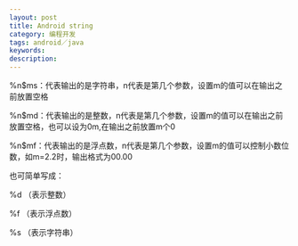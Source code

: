 ```yaml
---
layout: post
title: Android string
category: 编程开发
tags: android／java
keywords: 
description: 
---
```


%n\$ms：代表输出的是字符串，n代表是第几个参数，设置m的值可以在输出之前放置空格 

%n\$md：代表输出的是整数，n代表是第几个参数，设置m的值可以在输出之前放置空格，也可以设为0m,在输出之前放置m个0 

%n\$mf：代表输出的是浮点数，n代表是第几个参数，设置m的值可以控制小数位数，如m=2.2时，输出格式为00.00 

 

也可简单写成：

 

%d   （表示整数）

 

%f    （表示浮点数）

 

%s   （表示字符串）








